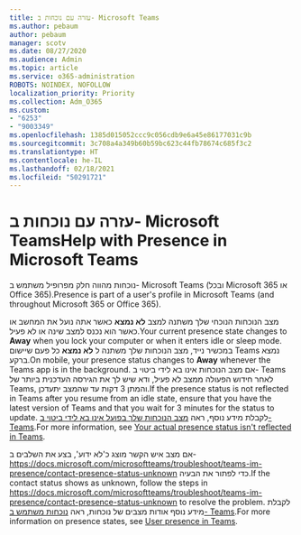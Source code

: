 ```yaml
---
title: עזרה עם נוכחות ב- Microsoft Teams
ms.author: pebaum
author: pebaum
manager: scotv
ms.date: 08/27/2020
ms.audience: Admin
ms.topic: article
ms.service: o365-administration
ROBOTS: NOINDEX, NOFOLLOW
localization_priority: Priority
ms.collection: Adm_O365
ms.custom:
- "6253"
- "9003349"
ms.openlocfilehash: 1385d015052ccc9c056cdb9e6a45e86177031c9b
ms.sourcegitcommit: 3c708a4a349b60b59bc623c44fb78674c685f3c2
ms.translationtype: HT
ms.contentlocale: he-IL
ms.lasthandoff: 02/18/2021
ms.locfileid: "50291721"
---
```

# <a name="help-with-presence-in-microsoft-teams"></a><span data-ttu-id="41657-102">עזרה עם נוכחות ב- Microsoft Teams</span><span class="sxs-lookup"><span data-stu-id="41657-102">Help with Presence in Microsoft Teams</span></span>

<span data-ttu-id="41657-103">נוכחות מהווה חלק מפרופיל משתמש ב- Microsoft Teams (ובכל Microsoft 365 או Office 365).</span><span class="sxs-lookup"><span data-stu-id="41657-103">Presence is part of a user's profile in Microsoft Teams (and throughout Microsoft 365 or Office 365).</span></span> 

<span data-ttu-id="41657-104">מצב הנוכחות הנוכחי שלך משתנה למצב  **לא נמצא**  כאשר אתה נועל את המחשב או כאשר הוא נכנס למצב שינה או לא פעיל.</span><span class="sxs-lookup"><span data-stu-id="41657-104">Your current presence state changes to  **Away**  when you lock your computer or when it enters idle or sleep mode.</span></span> <span data-ttu-id="41657-105">במכשיר נייד, מצב הנוכחות שלך משתנה ל **לא נמצא**  כל פעם שיישום Teams נמצא ברקע.</span><span class="sxs-lookup"><span data-stu-id="41657-105">On mobile, your presence status changes to **Away**  whenever the Teams app is in the background.</span></span> <span data-ttu-id="41657-106">אם מצב הנוכחות אינו בא לידי ביטוי ב- Teams לאחר חידוש הפעולה ממצב לא פעיל, ודא שיש לך את הגירסה העדכנית ביותר של Teams, והמתן 3 דקות עד שהמצב יתעדכן.</span><span class="sxs-lookup"><span data-stu-id="41657-106">If the presence status is not reflected in Teams after you resume from an idle state, ensure that you have the latest version of Teams and that you wait for 3 minutes for the status to update.</span></span> <span data-ttu-id="41657-107">לקבלת מידע נוסף, ראה [מצב הנוכחות שלך בפועל אינו בא לידי ביטוי ב- Teams](https://docs.microsoft.com/microsoftteams/troubleshoot/teams-im-presence/presence-not-show-actual-status).</span><span class="sxs-lookup"><span data-stu-id="41657-107">For more information, see [Your actual presence status isn't reflected in Teams](https://docs.microsoft.com/microsoftteams/troubleshoot/teams-im-presence/presence-not-show-actual-status).</span></span>

<span data-ttu-id="41657-108">אם מצב איש הקשר מוצג כ'לא ידוע', בצע את השלבים ב- https://docs.microsoft.com/microsoftteams/troubleshoot/teams-im-presence/contact-presence-status-unknown כדי לפתור את הבעיה.</span><span class="sxs-lookup"><span data-stu-id="41657-108">If the contact status shows as unknown, follow the steps in https://docs.microsoft.com/microsoftteams/troubleshoot/teams-im-presence/contact-presence-status-unknown to resolve the problem.</span></span>
<span data-ttu-id="41657-109">לקבלת מידע נוסף אודות מצבים של נוכחות, ראה [נוכחות משתמש ב- Teams](https://docs.microsoft.com/microsoftteams/presence-admins).</span><span class="sxs-lookup"><span data-stu-id="41657-109">For more information on presence states, see [User presence in Teams](https://docs.microsoft.com/microsoftteams/presence-admins).</span></span>

